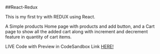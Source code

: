 ##React-Redux

This is my first try with REDUX using React.

A Simple products Home page with products and add button, and a Cart page
to show all the added cart along with increment and decrement feature in quantity of cart items.

LIVE Code with Preview in CodeSandbox Link [HERE!](https://codesandbox.io/s/redux-product-zblho)
